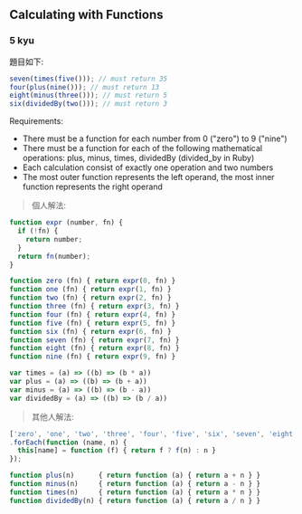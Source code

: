 ## **Calculating with Functions**
### **5 kyu**

題目如下:

```javascript
seven(times(five())); // must return 35
four(plus(nine())); // must return 13
eight(minus(three())); // must return 5
six(dividedBy(two())); // must return 3
```

Requirements:

* There must be a function for each number from 0 ("zero") to 9 ("nine")
* There must be a function for each of the following mathematical operations: plus, minus, times, dividedBy (divided_by in Ruby)
* Each calculation consist of exactly one operation and two numbers
* The most outer function represents the left operand, the most inner function represents the right operand

>個人解法:

```javascript
function expr (number, fn) {
  if (!fn) {
    return number;
  }
  return fn(number);
}

function zero (fn) { return expr(0, fn) }
function one (fn) { return expr(1, fn) }
function two (fn) { return expr(2, fn) }
function three (fn) { return expr(3, fn) }
function four (fn) { return expr(4, fn) }
function five (fn) { return expr(5, fn) }
function six (fn) { return expr(6, fn) }
function seven (fn) { return expr(7, fn) }
function eight (fn) { return expr(8, fn) }
function nine (fn) { return expr(9, fn) }

var times = (a) => ((b) => (b * a))
var plus = (a) => ((b) => (b + a))
var minus = (a) => ((b) => (b - a))
var dividedBy = (a) => ((b) => (b / a))
```
>其他人解法:

```javascript
['zero', 'one', 'two', 'three', 'four', 'five', 'six', 'seven', 'eight', 'nine']
.forEach(function (name, n) {
  this[name] = function (f) { return f ? f(n) : n }
});

function plus(n)      { return function (a) { return a + n } }
function minus(n)     { return function (a) { return a - n } }
function times(n)     { return function (a) { return a * n } }
function dividedBy(n) { return function (a) { return a / n } }
```
